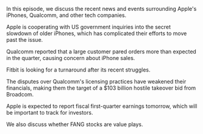 In this episode, we discuss the recent news and events surrounding Apple's iPhones, Qualcomm, and other tech companies. 

Apple is cooperating with US government inquiries into the secret slowdown of older iPhones, which has complicated their efforts to move past the issue.

Qualcomm reported that a large customer pared orders more than expected in the quarter, causing concern about iPhone sales.

Fitbit is looking for a turnaround after its recent struggles.

The disputes over Qualcomm's licensing practices have weakened their financials, making them the target of a $103 billion hostile takeover bid from Broadcom.

Apple is expected to report fiscal first-quarter earnings tomorrow, which will be important to track for investors.

We also discuss whether FANG stocks are value plays.